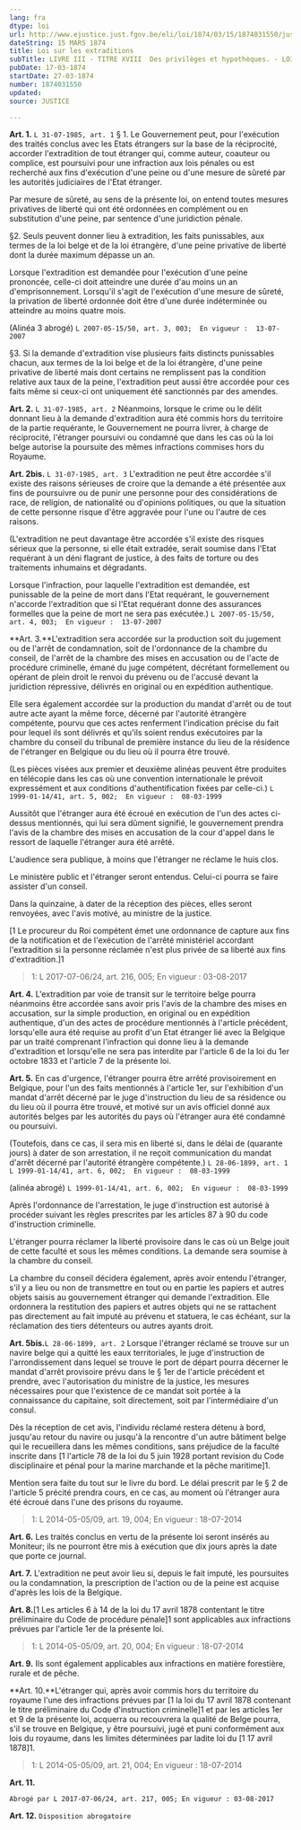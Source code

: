 ```yaml
---
lang: fra
dtype: loi
url: http://www.ejustice.just.fgov.be/eli/loi/1874/03/15/1874031550/justel
dateString: 15 MARS 1874
title: Loi sur les extraditions
subTitle: LIVRE III - TITRE XVIII  Des privilèges et hypothèques. - LOI HYPOTHECAIRE
pubDate: 17-03-1874
startDate: 27-03-1874
number: 1874031550
updated: 
source: JUSTICE

---
```

**Art. 1.** `L 31-07-1985, art. 1` § 1. Le Gouvernement peut, pour l'exécution des traités conclus avec les Etats étrangers sur la base de la réciprocité, accorder l'extradition de tout étranger qui, comme auteur, coauteur ou complice, est poursuivi pour une infraction aux lois pénales ou est recherché aux fins d'exécution d'une peine ou d'une mesure de sûreté par les autorités judiciaires de l'Etat étranger.

Par mesure de sûreté, au sens de la présente loi, on entend toutes mesures privatives de liberté qui ont été ordonnées en complément ou en substitution d'une peine, par sentence d'une juridiction pénale.


§2.  Seuls peuvent donner lieu à extradition, les faits punissables, aux termes de la loi belge et de la loi étrangère, d'une peine privative de liberté dont la durée maximum dépasse un an.

Lorsque l'extradition est demandée pour l'exécution d'une peine prononcée, celle-ci doit atteindre une durée d'au moins un an d'emprisonnement. Lorsqu'il s'agit de l'exécution d'une mesure de sûreté, la privation de liberté ordonnée doit être d'une durée indéterminée ou atteindre au moins quatre mois.

(Alinéa 3 abrogé) `L 2007-05-15/50, art. 3, 003;  En vigueur :  13-07-2007`


§3.  Si la demande d'extradition vise plusieurs faits distincts punissables chacun, aux termes de la loi belge et de la loi étrangère, d'une peine privative de liberté mais dont certains ne remplissent pas la condition relative aux taux de la peine, l'extradition peut aussi être accordée pour ces faits même si ceux-ci ont uniquement été sanctionnés par des amendes.


**Art. 2.** `L 31-07-1985, art. 2` Néanmoins, lorsque le crime ou le délit donnant lieu à la demande d'extradition aura été commis hors du territoire de la partie requérante, le Gouvernement ne pourra livrer, à charge de réciprocité, l'étranger poursuivi ou condamné que dans les cas où la loi belge autorise la poursuite des mêmes infractions commises hors du Royaume.


**Art. 2bis.** `L 31-07-1985, art. 3` L'extradition ne peut être accordée s'il existe des raisons sérieuses de croire que la demande a été présentée aux fins de poursuivre ou de punir une personne pour des considérations de race, de religion, de nationalité ou d'opinions politiques, ou que la situation de cette personne risque d'être aggravée pour l'une ou l'autre de ces raisons.

(L'extradition ne peut davantage être accordée s'il existe des risques sérieux que la personne, si elle était extradée, serait soumise dans l'Etat requérant à un déni flagrant de justice, à des faits de torture ou des traitements inhumains et dégradants.

Lorsque l'infraction, pour laquelle l'extradition est demandée, est punissable de la peine de mort dans l'Etat requérant, le gouvernement n'accorde l'extradition que si l'Etat requérant donne des assurances formelles que la peine de mort ne sera pas exécutée.) `L 2007-05-15/50, art. 4, 003;  En vigueur :  13-07-2007`


**Art. 3.**L'extradition sera accordée sur la production soit du jugement ou de l'arrêt de condamnation, soit de l'ordonnance de la chambre du conseil, de l'arrêt de la chambre des mises en accusation ou de l'acte de procédure criminelle, émané du juge compétent, décrétant formellement ou opérant de plein droit le renvoi du prévenu ou de l'accusé devant la juridiction répressive, délivrés en original ou en expédition authentique.

Elle sera également accordée sur la production du mandat d'arrêt ou de tout autre acte ayant la même force, décerné par l'autorité étrangère compétente, pourvu que ces actes renferment l'indication précise du fait pour lequel ils sont délivrés et qu'ils soient rendus exécutoires par la chambre du conseil du tribunal de première instance du lieu de la résidence de l'étranger en Belgique ou du lieu où il pourra être trouvé.

(Les pièces visées aux premier et deuxième alinéas peuvent être produites en télécopie dans les cas où une convention internationale le prévoit expressément et aux conditions d'authentification fixées par celle-ci.) `L 1999-01-14/41, art. 5, 002;  En vigueur :  08-03-1999`

Aussitôt que l'étranger aura été écroué en exécution de l'un des actes ci-dessus mentionnés, qui lui sera dûment signifié, le gouvernement prendra l'avis de la chambre des mises en accusation de la cour d'appel dans le ressort de laquelle l'étranger aura été arrêté.

L'audience sera publique, à moins que l'étranger ne réclame le huis clos.

Le ministère public et l'étranger seront entendus. Celui-ci pourra se faire assister d'un conseil.

Dans la quinzaine, à dater de la réception des pièces, elles seront renvoyées, avec l'avis motivé, au ministre de la justice.

[1 Le procureur du Roi compétent émet une ordonnance de capture aux fins de la notification et de l'exécution de l'arrêté ministériel accordant l'extradition si la personne réclamée n'est plus privée de sa liberté aux fins d'extradition.]1

> 1: L 2017-07-06/24, art. 216, 005; En vigueur : 03-08-2017



**Art. 4.** L'extradition par voie de transit sur le territoire belge pourra néanmoins être accordée sans avoir pris l'avis de la chambre des mises en accusation, sur la simple production, en original ou en expédition authentique, d'un des actes de procédure mentionnés à l'article précédent, lorsqu'elle aura été requise au profit d'un Etat étranger lié avec la Belgique par un traité comprenant l'infraction qui donne lieu à la demande d'extradition et lorsqu'elle ne sera pas interdite par l'article 6 de la loi du 1er octobre 1833 et l'article 7 de la présente loi.


**Art. 5.** En cas d'urgence, l'étranger pourra être arrêté provisoirement en Belgique, pour l'un des faits mentionnés à l'article 1er, sur l'exhibition d'un mandat d'arrêt décerné par le juge d'instruction du lieu de sa résidence ou du lieu où il pourra être trouvé, et motivé sur un avis officiel donné aux autorités belges par les autorités du pays où l'étranger aura été condamné ou poursuivi.

(Toutefois, dans ce cas, il sera mis en liberté si, dans le délai de (quarante jours) à dater de son arrestation, il ne reçoit communication du mandat d'arrêt décerné par l'autorité étrangère compétente.) `L 28-06-1899, art. 1` `L 1999-01-14/41, art. 6, 002;  En vigueur :  08-03-1999`

(alinéa abrogé) `L 1999-01-14/41, art. 6, 002;  En vigueur :  08-03-1999`

Après l'ordonnance de l'arrestation, le juge d'instruction est autorisé à procéder suivant les règles prescrites par les articles 87 à 90 du code d'instruction criminelle.

L'étranger pourra réclamer la liberté provisoire dans le cas où un Belge jouit de cette faculté et sous les mêmes conditions. La demande sera soumise à la chambre du conseil.

La chambre du conseil décidera également, après avoir entendu l'étranger, s'il y a lieu ou non de transmettre en tout ou en partie les papiers et autres objets saisis au gouvernement étranger qui demande l'extradition. Elle ordonnera la restitution des papiers et autres objets qui ne se rattachent pas directement au fait imputé au prévenu et statuera, le cas échéant, sur la réclamation des tiers détenteurs ou autres ayants droit.


**Art. 5bis.**`L 28-06-1899, art. 2` Lorsque l'étranger réclamé se trouve sur un navire belge qui a quitté les eaux territoriales, le juge d'instruction de l'arrondissement dans lequel se trouve le port de départ pourra décerner le mandat d'arrêt provisoire prévu dans le § 1er de l'article précédent et prendre, avec l'autorisation du ministre de la justice, les mesures nécessaires pour que l'existence de ce mandat soit portée à la connaissance du capitaine, soit directement, soit par l'intermédiaire d'un consul.

Dès la réception de cet avis, l'individu réclamé restera détenu à bord, jusqu'au retour du navire ou jusqu'à la rencontre d'un autre bâtiment belge qui le recueillera dans les mêmes conditions, sans préjudice de la faculté inscrite dans [1 l'article 78 de la loi du 5 juin 1928 portant revision du Code disciplinaire et pénal pour la marine marchande et la pêche maritime]1.

Mention sera faite du tout sur le livre du bord. Le délai prescrit par le § 2 de l'article 5 précité prendra cours, en ce cas, au moment où l'étranger aura été écroué dans l'une des prisons du royaume.

> 1: L 2014-05-05/09, art. 19, 004; En vigueur : 18-07-2014



**Art. 6.** Les traités conclus en vertu de la présente loi seront insérés au Moniteur; ils ne pourront être mis à exécution que dix jours après la date que porte ce journal.


**Art. 7.** L'extradition ne peut avoir lieu si, depuis le fait imputé, les poursuites ou la condamnation, la prescription de l'action ou de la peine est acquise d'après les lois de la Belgique.


**Art. 8.**[1 Les articles 6 à 14 de la loi du 17 avril 1878 contentant le titre préliminaire du Code de procédure pénale]1 sont applicables aux infractions prévues par l'article 1er de la présente loi.

> 1: L 2014-05-05/09, art. 20, 004; En vigueur : 18-07-2014



**Art. 9.** Ils sont également applicables aux infractions en matière forestière, rurale et de pêche.


**Art. 10.**L'étranger qui, après avoir commis hors du territoire du royaume l'une des infractions prévues par [1 la loi du 17 avril 1878 contenant le titre préliminaire du Code d'instruction criminelle]1 et par les articles 1er et 9 de la présente loi, acquerra ou recouvrera la qualité de Belge pourra, s'il se trouve en Belgique, y être poursuivi, jugé et puni conformément aux lois du royaume, dans les limites déterminées par ladite loi du [1 17 avril 1878]1.

> 1: L 2014-05-05/09, art. 21, 004; En vigueur : 18-07-2014



**Art. 11.**

`Abrogé par L 2017-07-06/24, art. 217, 005; En vigueur : 03-08-2017` 


**Art. 12.** `Disposition abrogatoire`

